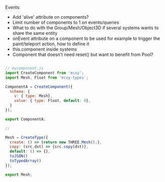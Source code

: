 Events:
- Add 'alive' attribute on components?
- Limit number of components to 1 on events/queries
- What to do with the Group/Mesh/Object3D if several systems wants to share the same entity
- onEvent attribute on a component to be used for example to trigger the paint/teleport action, how to define it
- this.component inside systems
- Component that doesn't need reset() but want to benefit from Pool?

```js

// mycomponent.js
import CreateComponent from 'ecsy';
import Mesh, Float from 'ecsy-types';

ComponentA = CreateComponent({
  schema: {
    v: { type: Mesh},
    value: { type: Float, default: 0},
  }
});

export ComponentA;

//

Mesh = CreateType({
  create: () => {return new THREE.Mesh();},
  copy: (src,dst) => {src.copy(dst)},
  default: () => {},
  toJSON()
  toTypedArray()
});

export Mesh;

```

